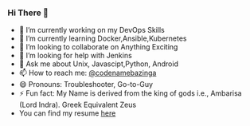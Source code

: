### Hi There 👋



- 🔭 I’m currently working on my DevOps Skills
- 🌱 I’m currently learning Docker,Ansible,Kubernetes
- 👯 I’m looking to collaborate on Anything Exciting
- 🤔 I’m looking for help with Jenkins
- 💬 Ask me about Unix, Javascipt,Python, Android
- 📫 How to reach me: [@codenamebazinga](https://twitter.com/codenamebazinga)
- 😄 Pronouns: Troubleshooter, Go-to-Guy
- ⚡ Fun fact: My Name is derived from the king of gods i.e., Ambarisa (Lord Indra). Greek Equivalent Zeus
- You can find my resume [here](https://github.com/Amrish-Sharma/Resume)

